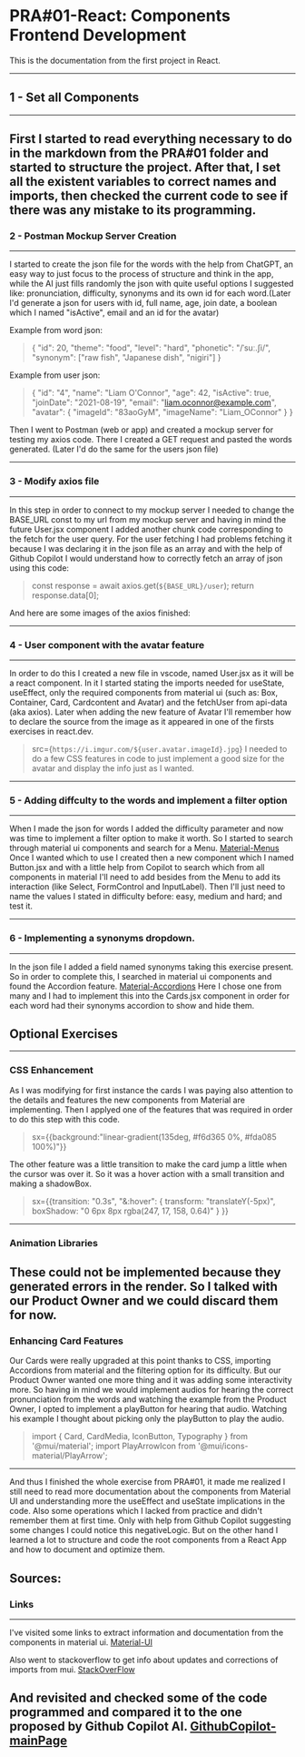# PRA#01-React: Components Frontend Development

This is the documentation from the first project in React.

---

## 1 - Set all Components
---
First I started to read everything necessary to do in the markdown from the PRA#01 folder and started to structure the project. After that, I set all the existent variables to correct names and imports, then checked the current code to see if there was any mistake to its programming.
---
### 2 - Postman Mockup Server Creation
---
I started to create the json file for the words with the help from ChatGPT, an easy way to just focus to the process of structure and think in the app, while the AI just fills randomly the json with quite useful options I suggested like: pronunciation, difficulty, synonyms and its own id for each word.(Later I'd generate a json for users with id, full name, age, join date, a boolean which I named "isActive", email and an id for the avatar)

Example from word json:
>{ "id": 20, 
>   "theme": "food", 
>    "level": "hard", 
>    "phonetic": "/ˈsuː.ʃi/", 
>    "synonym": ["raw fish", "Japanese dish", "nigiri"] 
>    }

Example from user json:
>  { "id": "4",
>    "name": "Liam O'Connor",
>    "age": 42,
>    "isActive": true,
>    "joinDate": "2021-08-19",
>    "email": "liam.oconnor@example.com",
>    "avatar": { "imageId": "83aoGyM", "imageName": "Liam_OConnor" }
>  }

Then I went to Postman (web or app) and created a mockup server for testing my axios code. There I created a GET request and pasted the words generated. (Later I'd do the same for the users json file)

---
### 3 - Modify axios file
---
In this step in order to connect to my mockup server I needed to change the BASE_URL const to my url from my mockup server and having in mind the future User.jsx component I added another chunk code corresponding to the fetch for the user query. For the user fetching I had problems fetching it because I was declaring it in the json file as an array and with the help of Github Copilot I would understand how to correctly fetch an array of json using this code:

>   const response = await axios.get(`${BASE_URL}/user`);
>   return response.data[0]; 

And here are some images of the axios finished:


---
### 4 - User component with the avatar feature
---
In order to do this I created a new file in vscode, named User.jsx as it will be a react component. In it I started stating the imports needed for useState, useEffect, only the required components from material ui (such as: Box, Container, Card, Cardcontent and Avatar) and the fetchUser from api-data (aka axios).
Later when adding the new feature of Avatar I'll remember how to declare the source from the image as it appeared in one of the firsts exercises in react.dev.
>src={`https://i.imgur.com/${user.avatar.imageId}.jpg`}
I needed to do a few CSS features in code to just implement a good size for the avatar and display the info just as I wanted.


---
### 5 - Adding diffculty to the words and implement a filter option
---
When I made the json for words I added the difficulty parameter and now was time to implement a filter option to make it worth. So I started to search through material ui components and search for a Menu.
[Material-Menus](https://mui.com/material-ui/react-menu/)
Once I wanted which to use I created then a new component which I named Button.jsx and with a little help from Copilot to search which from all components in material I'll need to add besides from the Menu to add its interaction (like Select, FormControl and InputLabel). Then I'll just need to name the values I stated in difficulty before: easy, medium and hard; and test it.

--- 
### 6 - Implementing a synonyms dropdown.
---
In the json file I added a field named synonyms taking this exercise present. So in order to complete this, I searched in material ui components and found the Accordion feature. 
[Material-Accordions](https://mui.com/material-ui/react-accordion/) 
Here I chose one from many and I had to implement this into the Cards.jsx component in order for each word had their synonyms accordion to show and hide them.

## Optional Exercises
---
### CSS Enhancement
As I was modifying for first instance the cards I was paying also attention to the details and features the new components from Material are implementing. Then I applyed one of the features that was required in order to do this step with this code.
>sx={{background:"linear-gradient(135deg, #f6d365 0%, #fda085 100%)"}}

The other feature was a little transition to make the card jump a little when the cursor was over it. So it was a hover action with a small transition and making a shadowBox.
>sx={{transition: "0.3s",
>        "&:hover": {
>            transform: "translateY(-5px)",
>            boxShadow: "0 6px 8px rgba(247, 17, 158, 0.64)"
>        }
>}}
---
### Animation Libraries
These could not be implemented because they generated errors in the render. So I talked with our Product Owner and we could discard them for now.
---
### Enhancing Card Features
Our Cards were really upgraded at this point thanks to CSS, importing Accordions from material and the filtering option for its difficulty. But our Product Owner wanted one more thing and it was adding some interactivity more.
So having in mind we would implement audios for hearing the correct pronunciation from the words and watching the example from the Product Owner, I opted to implement a playButton for hearing that audio.
Watching his example I thought about picking only the playButton to play the audio.

>import { Card, CardMedia, IconButton, Typography } from '@mui/material';
>import PlayArrowIcon from '@mui/icons-material/PlayArrow';
---

And thus I finished the whole exercise from PRA#01, it made me realized I still need to read more documentation about the components from Material UI and understanding more the useEffect and useState implications in the code.
Also some operations which I lacked from practice and didn't remember them at first time. Only with help from Github Copilot suggesting some changes I could notice this negativeLogic.
But on the other hand I learned a lot to structure and code the root components from a React App and how to document and optimize them.

## Sources:

### Links
---
I've visited some links to extract information and documentation from the components in material ui.
[Material-UI](https://mui.com/material-ui/all-components/)

Also went to stackoverflow to get info about updates and corrections of imports from mui. 
[StackOverFlow](https://stackoverflow.com/)

And revisited and checked some of the code programmed and compared it to the one proposed by Github Copilot AI.
[GithubCopilot-mainPage](https://github.com/features/copilot)
---